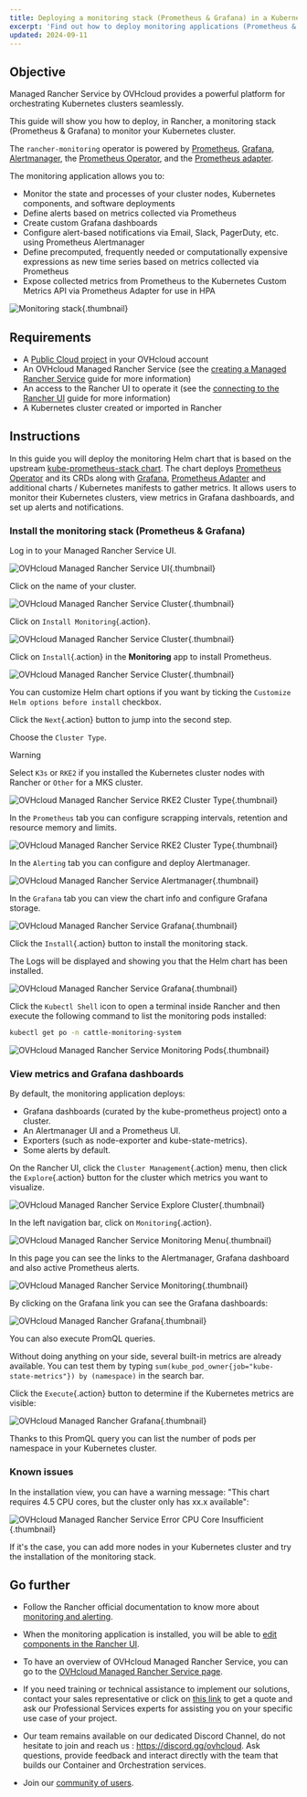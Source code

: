 ```yaml
---
title: Deploying a monitoring stack (Prometheus & Grafana) in a Kubernetes cluster in MRS
excerpt: 'Find out how to deploy monitoring applications (Prometheus & Grafana) in a Kubernetes cluster and display metrics and dashboards on a Managed Rancher Service'
updated: 2024-09-11
---
```


## Objective

Managed Rancher Service by OVHcloud provides a powerful platform for orchestrating Kubernetes clusters seamlessly. 

This guide will show you how to deploy, in Rancher, a monitoring stack (Prometheus & Grafana) to monitor your Kubernetes cluster.

The `rancher-monitoring` operator is powered by [Prometheus](https://prometheus.io/), [Grafana](https://grafana.com/grafana/), [Alertmanager](https://prometheus.io/docs/alerting/latest/alertmanager/), the [Prometheus Operator](https://github.com/prometheus-operator/prometheus-operator), and the [Prometheus adapter](https://github.com/DirectXMan12/k8s-prometheus-adapter).

The monitoring application allows you to:

- Monitor the state and processes of your cluster nodes, Kubernetes components, and software deployments
- Define alerts based on metrics collected via Prometheus
- Create custom Grafana dashboards
- Configure alert-based notifications via Email, Slack, PagerDuty, etc. using Prometheus Alertmanager
- Define precomputed, frequently needed or computationally expensive expressions as new time series based on metrics collected via Prometheus
- Expose collected metrics from Prometheus to the Kubernetes Custom Metrics API via Prometheus Adapter for use in HPA

![Monitoring stack](images/monitoring-stack.png){.thumbnail}

## Requirements

- A [Public Cloud project](/links/public-cloud/public-cloud) in your OVHcloud account
- An OVHcloud Managed Rancher Service (see the [creating a Managed Rancher Service](/pages/public_cloud/containers_orchestration/managed_rancher_service/create-update-rancher) guide for more information)
- An access to the Rancher UI to operate it (see the [connecting to the Rancher UI](/pages/public_cloud/containers_orchestration/managed_rancher_service/create-update-rancher) guide for more information)
- A Kubernetes cluster created or imported in Rancher

## Instructions

In this guide you will deploy the monitoring Helm chart that is based on the upstream [kube-prometheus-stack chart](https://github.com/prometheus-community/helm-charts/tree/main/charts/kube-prometheus-stack). The chart deploys [Prometheus Operator](https://github.com/prometheus-operator/prometheus-operator) and its CRDs along with [Grafana](https://github.com/grafana/helm-charts/tree/main/charts/grafana), [Prometheus Adapter](https://github.com/prometheus-community/helm-charts/tree/main/charts/prometheus-adapter) and additional charts / Kubernetes manifests to gather metrics. It allows users to monitor their Kubernetes clusters, view metrics in Grafana dashboards, and set up alerts and notifications.

### Install the monitoring stack (Prometheus & Grafana)

Log in to your Managed Rancher Service UI.

![OVHcloud Managed Rancher Service UI](images/rancher-ui.png){.thumbnail}

Click on the name of your cluster.

![OVHcloud Managed Rancher Service Cluster](images/rancher-cluster.png){.thumbnail}

Click on `Install Monitoring`{.action}.

![OVHcloud Managed Rancher Service Cluster](images/rancher-cluster-tools.png){.thumbnail}

Click on `Install`{.action} in the **Monitoring** app to install Prometheus.

![OVHcloud Managed Rancher Service Cluster](images/rancher-install-prom.png){.thumbnail}

You can customize Helm chart options if you want by ticking the `Customize Helm options before install` checkbox.

Click the `Next`{.action} button to jump into the second step.

Choose the `Cluster Type`.

> [!warning]
>
> Select `K3s` or `RKE2` if you installed the Kubernetes cluster nodes with Rancher or `Other` for a MKS cluster.

![OVHcloud Managed Rancher Service RKE2 Cluster Type](images/rancher-rke2.png){.thumbnail}

In the `Prometheus` tab you can configure scrapping intervals, retention and resource memory and limits.

![OVHcloud Managed Rancher Service RKE2 Cluster Type](images/rancher-prometheus.png){.thumbnail}

In the `Alerting` tab you can configure and deploy Alertmanager.

![OVHcloud Managed Rancher Service Alertmanager](images/rancher-alertmanager.png){.thumbnail}

In the `Grafana` tab you can view the chart info and configure Grafana storage.

![OVHcloud Managed Rancher Service Grafana](images/rancher-grafana.png){.thumbnail}

Click the `Install`{.action} button to install the monitoring stack.

The Logs will be displayed and showing you that the Helm chart has been installed.

![OVHcloud Managed Rancher Service Grafana](images/rancher-logs.png){.thumbnail}

Click the `Kubectl Shell` icon to open a terminal inside Rancher and then execute the following command to list the monitoring pods installed:

```bash
kubectl get po -n cattle-monitoring-system
```

![OVHcloud Managed Rancher Service Monitoring Pods](images/rancher-monito-pods.png){.thumbnail}

### View metrics and Grafana dashboards

By default, the monitoring application deploys:

- Grafana dashboards (curated by the kube-prometheus project) onto a cluster.
- An Alertmanager UI and a Prometheus UI.
- Exporters (such as node-exporter and kube-state-metrics).
- Some alerts by default.

On the Rancher UI, click the `Cluster Management`{.action} menu, then click the `Explore`{.action} button for the cluster which metrics you want to visualize.

![OVHcloud Managed Rancher Service Explore Cluster](images/rancher-explore.png){.thumbnail}

In the left navigation bar, click on `Monitoring`{.action}.

![OVHcloud Managed Rancher Service Monitoring Menu](images/rancher-monitoring-menu.png){.thumbnail}

In this page you can see the links to the Alertmanager, Grafana dashboard and also active Prometheus alerts.

![OVHcloud Managed Rancher Service Monitoring](images/rancher-monitoring.png){.thumbnail}

By clicking on the Grafana link you can see the Grafana dashboards:

![OVHcloud Managed Rancher Grafana](images/grafana.png){.thumbnail}

You can also execute PromQL queries.

Without doing anything on your side, several built-in metrics are already available. You can test them by typing `sum(kube_pod_owner{job="kube-state-metrics"}) by (namespace)` in the search bar.

Click the `Execute`{.action} button to determine if the Kubernetes metrics are visible:

![OVHcloud Managed Rancher Grafana](images/promql.png){.thumbnail}

Thanks to this PromQL query you can list the number of pods per namespace in your Kubernetes cluster.

### Known issues

In the installation view, you can have a warning message: "This chart requires 4.5 CPU cores, but the cluster only has xx.x available":

![OVHcloud Managed Rancher Service Error CPU Core Insufficient](images/error-cpu-core-insufficient.png){.thumbnail}

If it's the case, you can add more nodes in your Kubernetes cluster and try the installation of the monitoring stack.

## Go further

- Follow the Rancher official documentation to know more about [monitoring and alerting](https://ranchermanager.docs.rancher.com/v2.5/explanations/integrations-in-rancher/monitoring-and-alerting).

- When the monitoring application is installed, you will be able to [edit components in the Rancher UI](https://ranchermanager.docs.rancher.com/v2.5/explanations/integrations-in-rancher/monitoring-and-alerting/how-monitoring-works#components-exposed-in-the-rancher-ui).

- To have an overview of OVHcloud Managed Rancher Service, you can go to the [OVHcloud Managed Rancher Service page](/links/public-cloud/rancher).

- If you need training or technical assistance to implement our solutions, contact your sales representative or click on [this link](/links/professional-services) to get a quote and ask our Professional Services experts for assisting you on your specific use case of your project.

- Our team remains available on our dedicated Discord Channel, do not hesitate to join and reach us : <https://discord.gg/ovhcloud>. Ask questions, provide feedback and interact directly with the team that builds our Container and Orchestration services.

- Join our [community of users](/links/community).
